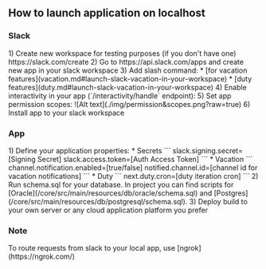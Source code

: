 <h2>How to launch application on localhost</h2>

<h3>Slack</h3>
1) Create new workspace for testing purposes (if you don't have one) https://slack.com/create
2) Go to https://api.slack.com/apps and create new app in your slack workspace
3) Add slash command:
* [for vacation features](vacation.md#launch-slack-vacation-in-your-workspace)
* [duty features](duty.md#launch-slack-vacation-in-your-workspace)
4) Enable interactivity in your app (`/interactivity/handle` endpoint):
5) Set app permission scopes:
   ![Alt text](./img/permission&scopes.png?raw=true)
6) Install app to your slack workspace

<h3>App</h3>
1) Define your application properties:
* Secrets
``` 
slack.signing.secret=[Signing Secret]
slack.access.token=[Auth Access Token]
```
* Vacation
```
channel.notification.enabled=[true/false]
notified.channel.id=[channel id for vacation notifications]
```
* Duty
```
next.duty.cron=[duty iteration cron]
```
2) Run schema.sql for your database. In project you can find scripts for [Oracle](/core/src/main/resources/db/oracle/schema.sql) 
and [Postgres](/core/src/main/resources/db/postgresql/schema.sql).
3) Deploy build to your own server or any cloud application platform you prefer

<h3>Note</h3>
To route requests from slack to your local app, use [ngrok](https://ngrok.com/)